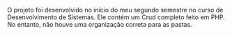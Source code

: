 O projeto foi desenvolvido no início do meu segundo semestre no curso de Desenvolvimento de Sistemas. Ele contém um Crud completo feito em PHP. No entanto, não houve uma organização correta
para as pastas.
